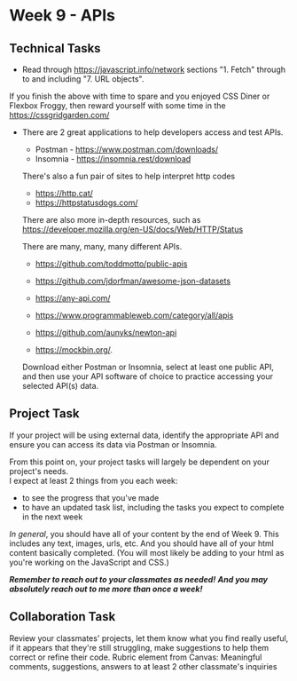 # Week 9 - APIs

## Technical Tasks

- Read through <https://javascript.info/network> sections "1. Fetch" through to and including "7. URL objects".

If you finish the above with time to spare and you enjoyed CSS Diner or Flexbox Froggy, then reward yourself with some time in the <https://cssgridgarden.com/>

- There are 2 great applications to help developers access and test APIs.

  - Postman - <https://www.postman.com/downloads/>
  - Insomnia - <https://insomnia.rest/download>

  There's also a fun pair of sites to help interpret http codes

  - https://http.cat/ 
  - <https://httpstatusdogs.com/>

  There are also more in-depth resources, such as <https://developer.mozilla.org/en-US/docs/Web/HTTP/Status>

  There are many, many, many different APIs.

  - https://github.com/toddmotto/public-apis 

  - <https://github.com/jdorfman/awesome-json-datasets>
  - <https://any-api.com/>
  - <https://www.programmableweb.com/category/all/apis>
  - <https://github.com/aunyks/newton-api>
  - <https://mockbin.org/>.

  Download either Postman or Insomnia, select at least one public API, and then use your API software of choice to practice accessing your selected API(s) data.

## Project Task

If your project will be using external data, identify the appropriate API and ensure you can access its data via Postman or Insomnia.

From this point on, your project tasks will largely be dependent on your project's needs.  
I expect at least 2 things from you each week:
  - to see the progress that you've made
  - to have an updated task list, including the tasks you expect to complete in the next week

_In general_, you should have all of your content by the end of Week 9.  This includes any text, images, urls, etc.  And you should have all of your html content basically completed.  (You will most likely be adding to your html as you're working on the JavaScript and CSS.)

**_Remember to reach out to your classmates as needed!_**
**_And you may absolutely reach out to me more than once a week!_**

## Collaboration Task

Review your classmates' projects, let them know what you find really useful, if it appears that they're still struggling, make suggestions to help them correct or refine their code. Rubric element from Canvas: Meaningful comments, suggestions, answers to at least 2 other classmate's inquiries
